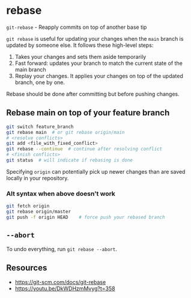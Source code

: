 # rebase

`git-rebase` - Reapply commits on top of another base tip

`git rebase` is useful for updating your changes when the `main` branch is updated by someone else. It follows these high-level steps:

1. Takes your changes and sets them aside temporarily
1. Fast forward: updates your branch to match the current state of the main branch
1. Replay your changes. It applies your changes on top of the updated branch, one by one.

Rebase should be done after committing but before pushing changes.

## Rebase main on top of your feature branch
```bash
git switch feature_branch
git rebase main  # or git rebase origin/main
# <resolve conflicts>
git add <file_with_fixed_conflict>
git rebase --continue  # continue after resolving conflict
# <finish conflicts>
git status  # will indicate if rebasing is done
```

Specifying `origin` can potentially pick up newer changes than are saved locally in your repository.

### Alt syntax when above doesn't work
```bash
git fetch origin
git rebase origin/master
git push -f origin HEAD    # force push your rebased branch
```

## `--abort`
To undo everything, run `git rebase --abort`.

## Resources
- https://git-scm.com/docs/git-rebase
- https://youtu.be/DkWDHzmMvyg?t=358
